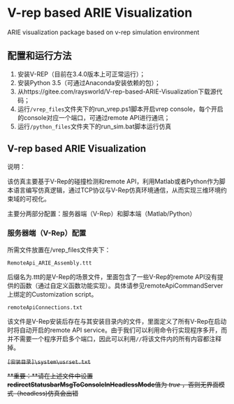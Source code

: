 # V-rep based ARIE Visualization
ARIE visualization package based on v-rep simulation environment



## 配置和运行方法

1. 安装V-REP（目前在3.4.0版本上可正常运行）；
2. 安装Python 3.5（可通过Anaconda安装依赖的包）；
3. 从https://gitee.com/raysworld/V-rep-based-ARIE-Visualization下载源代码；
4. 运行```/vrep_files```文件夹下的run_vrep.ps1脚本开启vrep console，每个开启的console对应一个端口，可通过remote API进行通讯；
5. 运行```/python_files```文件夹下的run_sim.bat脚本运行仿真



## V-rep based ARIE Visualization

说明：

该仿真主要基于V-Rep的碰撞检测和remote API，利用Matlab或者Python作为脚本语言编写仿真逻辑，通过TCP协议与V-Rep仿真环境通信，从而实现三维环境约束域的可视化。



主要分两部分配置：服务器端（V-Rep）和脚本端（Matlab/Python）



### 服务器端（V-Rep）配置

所需文件放置在/vrep_files文件夹下：

```RemoteApi_ARIE_Assembly.ttt```

后缀名为.ttt的是V-Rep的场景文件，里面包含了一些V-Rep的remote API没有提供的函数（通过自定义函数功能实现）。具体请参见remoteApiCommandServer上绑定的Customization script。



```remoteApiConnections.txt```

该文件是V-Rep安装后存在与其安装目录内的文件，里面定义了所有V-Rep在启动时将自动开启的remote API service。由于我们可以利用命令行实现程序多开，而并不需要一个程序开启多个端口，因此可以利用```//```将该文件内的所有内容都注释掉。



~~```[安装目录]\system\usrset.txt```~~

~~**重要：**请在上述文件中设置 **redirectStatusbarMsgToConsoleInHeadlessMode**值为 *true* ，否则无界面模式（headless)仿真会出错~~



